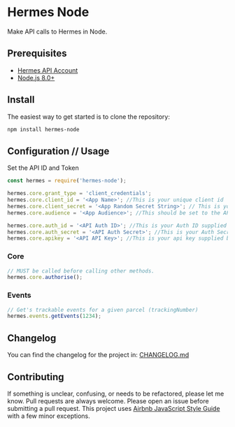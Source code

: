 # Hermes Node

Make API calls to Hermes in Node.

## Prerequisites

- [Hermes API Account](http://myhermes.co.uk)
- [Node.js 8.0+](http://nodejs.org)

## Install

The easiest way to get started is to clone the repository:

```bash
npm install hermes-node
```

## Configuration // Usage

Set the API ID and Token

```js
const hermes = require('hermes-node');

hermes.core.grant_type = 'client_credentials';
hermes.core.client_id = '<App Name>'; //This is your unique client id
hermes.core.client_secret = '<App Random Secret String>'; // This is your client secret key
hermes.core.audience = '<App Audience>'; //This should be set to the API you are trying to access. (i.e. “client-print-in-store-api” OR “client-tracking-api”)

hermes.core.auth_id = '<API Auth ID>'; //This is your Auth ID supplied by Hermes
hermes.core.auth_secret = '<API Auth Secret>'; //This is your Auth Secret supplied by Hermes
hermes.core.apikey = '<API API Key>'; //This is your api key supplied by Hermes
```

### Core

```js
// MUST be called before calling other methods.
hermes.core.authorise();
```

### Events

```js
// Get's trackable events for a given parcel (trackingNumber)
hermes.events.getEvents(1234);
```

## Changelog

You can find the changelog for the project in: [CHANGELOG.md](https://github.com/AndrewABarber/hermes-node/blob/master/CHANGELOG.md)

## Contributing

If something is unclear, confusing, or needs to be refactored, please let me know.
Pull requests are always welcome. Please open an issue before
submitting a pull request. This project uses [Airbnb JavaScript Style Guide](https://github.com/airbnb/javascript) with a few minor exceptions.
